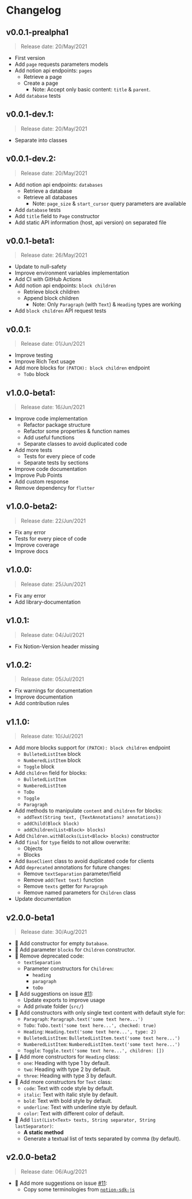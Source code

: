# Changelog
## v0.0.1-prealpha1
> Release date: 20/May/2021
* First version
* Add `page` requests parameters models
* Add notion api endpoints: `pages`
  * Retrieve a page
  * Create a page
    * Note: Accept only basic content: `title` & `parent`.
* Add `database` tests

## v0.0.1-dev.1:
> Release date: 20/May/2021
* Separate into classes

## v0.0.1-dev.2:
> Release date: 20/May/2021
* Add notion api endpoints: `databases`
  * Retrieve a database
  * Retrieve all databases
    * Note: `page_size` & `start_cursor` query parameters are available
* Add `database` tests
* Add `title` field to `Page` constructor
* Add static API information (host, api version) on separated file

## v0.0.1-beta1:
> Release date: 26/May/2021
* Update to null-safety
* Improve environment variables implementation
* Add CI with GitHub Actions
* Add notion api endpoints: `block children`
  * Retrieve block children
  * Append block children
    * Note: Only `Paragraph` (with `Text`) & `Heading` types are working
* Add `block children` API request tests

## v0.0.1:
> Release date: 01/Jun/2021
* Improve testing
* Improve Rich Text usage
* Add more blocks for `(PATCH): block children` endpoint
  * `ToDo` block

## v1.0.0-beta1:
> Release date: 16/Jun/2021
* Improve code implementation
  * Refactor package structure
  * Refactor some properties & function names
  * Add useful functions
  * Separate classes to avoid duplicated code
* Add more tests
  * Tests for every piece of code
  * Separate tests by sections
* Improve code documentation
* Improve Pub Points
* Add custom response
* Remove dependency for `flutter`

## v1.0.0-beta2:
> Release date: 22/Jun/2021
* Fix any error
* Tests for every piece of code
* Improve coverage
* Improve docs

## v1.0.0:
> Release date: 25/Jun/2021
* Fix any error
* Add library-documentation

## v1.0.1:
> Release date: 04/Jul/2021
* Fix Notion-Version header missing

## v1.0.2:
> Release date: 05/Jul/2021
* Fix warnings for documentation
* Improve documentation
* Add contribution rules

## v1.1.0:
> Release date: 10/Jul/2021
* Add more blocks support for `(PATCH): block children` endpoint
  * `BulletedListItem` block
  * `NumberedListItem` block
  * `Toggle` block
* Add `children` field for blocks:
  * `BulletedListItem`
  * `NumberedListItem`
  * `ToDo`
  * `Toggle`
  * `Paragraph`
* Add methods to manipulate `content` and `children` for blocks:
  * `addText(String text, {TextAnnotations? annotations})`
  * `addChild(Block block)`
  * `addChildren(List<Block> blocks)`
* Add `Children.withBlocks(List<Block> blocks)` constructor
* Add `final` for `type` fields to not allow overwrite:
  * Objects
  * Blocks
* Add `BaseClient` class to avoid duplicated code for clients
* Add `deprecated` annotations for future changes:
  * Remove `textSeparation` parameter/field
  * Remove `add(Text text)` function
  * Remove `texts` getter for `Paragraph`
  * Remove named parameters for `Children` class
* Update documentation

## v2.0.0-beta1
> Release date: 30/Aug/2021
* 🐣 Add constructor for empty `Database`.
* 🐣 Add parameter `blocks` for `Children` constructor.
* 🍗 Remove deprecated code:
  * `textSeparation`
  * Parameter constructors for `Children`:
    * `heading`
    * `paragraph`
    * `toDo`
* 🐣 Add suggestions on issue [#11](https://github.com/jonathangomz/notion_api/issues/11):
  * Update exports to improve usage
  * Add private folder (`src/`)
* 🐣 Add constructors with only single text content with default style for:
  * `Paragraph`: `Paragraph.text('some text here...')`
  * `ToDo`: `ToDo.text('some text here...', checked: true)`
  * `Heading`: `Heading.text('some text here...', type: 2)`
  * `BulletedListItem`: `BulletedListItem.text('some text here...')`
  * `NumberedListItem`: `NumberedListItem.text('some text here...')`
  * `Toggle`: `Toggle.text('some text here...', children: [])`
* 🐣 Add more constructors for `Heading` class:
  * `one`: Heading with type 1 by default.
  * `two`: Heading with type 2 by default.
  * `three`: Heading with type 3 by default.
* 🐣 Add more constructors for `Text` class:
  * `code`: Text with code style by default.
  * `italic`: Text with italic style by default.
  * `bold`: Text with bold style by default.
  * `underline`: Text with underline style by default.
  * `color`: Text with different color of default.
* 🐣 Add `list(List<Text> texts, String separator, String lastSeparator)`:
  *  **A static method**
  *  Generate a textual list of texts separated by comma (by default).

## v2.0.0-beta2
> Release date: 06/Aug/2021
* 🍗 Add more suggestions on issue [#11](https://github.com/jonathangomz/notion_api/issues/11):
  * Copy some terminologies from [`notion-sdk-js`](https://github.com/makenotion/notion-sdk-js)